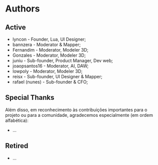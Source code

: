 # Authors
## Active
* lyncon - Founder, Lua, UI Designer;
* bannzera - Moderator & Mapper;
* Fernandim - Moderator, Modeler 3D;
* Gonzales - Moderator, Modeler 3D;
* juniu - Sub-founder, Product Manager, Dev web;
* joaopsantos16 - Moderator, AI, DAW;
* lowpoly - Moderator, Modeler 3D;
* reisx - Sub-founder, UI Designer & Mapper;
* rafael (nunes) - Sub-founder & CFO;
## Special Thanks
Além disso, em reconhecimento às contribuições importantes para o projeto ou para a comunidade, agradecemos especialmente (em ordem alfabética):
* ...
## Retired
* ...